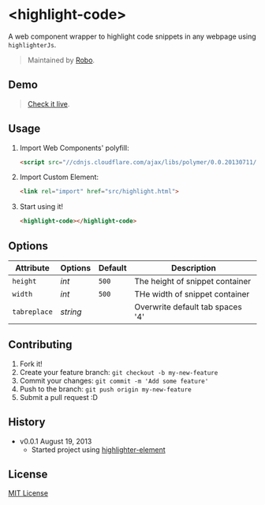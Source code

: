 # &lt;highlight-code&gt;

A web component wrapper to highlight code snippets in any webpage using ```highlighterJs```.

> Maintained by [Robo](https://github.com/deepak1556).

## Demo

> [Check it live](http://deepak1556.github.io/highlight-code-element).

## Usage

1. Import Web Components' polyfill:

   ```html
   <script src="//cdnjs.cloudflare.com/ajax/libs/polymer/0.0.20130711/polymer.min.js"></script>
   ```

2. Import Custom Element:

   ```html
   <link rel="import" href="src/highlight.html">
   ```

3. Start using it!

   ```html
   <highlight-code></highlight-code>
   ```

## Options

Attribute  | Options                   | Default             | Description
---        | ---                       | ---                 | ---
`height`      | *int*                  | `500`               | The height of snippet container
`width`      | *int*          | `500`               | THe width of snippet container
`tabreplace`   | *string*                     | `   `               | Overwrite default tab spaces '4'


## Contributing

1. Fork it!
2. Create your feature branch: `git checkout -b my-new-feature`
3. Commit your changes: `git commit -m 'Add some feature'`
4. Push to the branch: `git push origin my-new-feature`
5. Submit a pull request :D

## History

* v0.0.1 August 19, 2013
  * Started project using [highlighter-element](https://github.com/deepak1556/highlighter-element)

## License

[MIT License](http://opensource.org/licenses/MIT)
